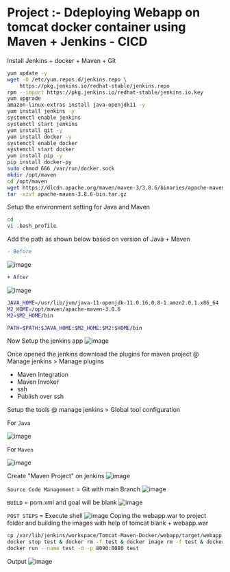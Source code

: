 # Project :- Ddeploying Webapp on tomcat docker container using Maven + Jenkins - CICD

Install Jenkins + docker + Maven + Git
```sh
yum update -y
wget -O /etc/yum.repos.d/jenkins.repo \
    https://pkg.jenkins.io/redhat-stable/jenkins.repo
rpm --import https://pkg.jenkins.io/redhat-stable/jenkins.io.key
yum upgrade
amazon-linux-extras install java-openjdk11 -y
yum install jenkins -y
systemctl enable jenkins
systemctl start jenkins
yum install git -y
yum install docker -y
systemctl enable docker
systemctl start docker
yum install pip -y
pip install docker-py
sudo chmod 666 /var/run/docker.sock
mkdir /opt/maven
cd /opt/maven
wget https://dlcdn.apache.org/maven/maven-3/3.8.6/binaries/apache-maven-3.8.6-bin.tar.gz
tar -xzvf apache-maven-3.8.6-bin.tar.gz
```

Setup the environment setting for Java and Maven
```sh
cd
vi .bash_profile
```

Add the path as shown below based on version of Java + Maven
```diff
- Before
```

![image](https://user-images.githubusercontent.com/111989928/199534365-046e6aa0-b0b7-419b-993b-aa106527ef3b.png)

```diff
+ After
```

![image](https://user-images.githubusercontent.com/111989928/199535469-b1bf3a7c-3cb4-47b4-97a4-9c7b40c5a4fb.png)
```sh
JAVA_HOME=/usr/lib/jvm/java-11-openjdk-11.0.16.0.8-1.amzn2.0.1.x86_64
M2_HOME=/opt/maven/apache-maven-3.8.6
M2=$M2_HOME/bin

PATH=$PATH:$JAVA_HOME:$M2_HOME:$M2:$HOME/bin
```

Now Setup the jenkins app
![image](https://user-images.githubusercontent.com/111989928/199536974-545a8c9a-e286-4591-afd4-391b9afbcb66.png)

Once opened the jenkins download the plugins for maven project @ Manage jenkins > Manage plugins

* Maven Integration
* Maven Invoker
* ssh
* Publish over ssh

Setup the tools @ manage jenkins > Global tool configuration

For `Java`

![image](https://user-images.githubusercontent.com/111989928/199538575-3656cd22-a254-477b-b49f-8beec3870d8b.png)

For `Maven`

![image](https://user-images.githubusercontent.com/111989928/199538740-89981c5f-c5f4-42d0-a0d5-66bfa2e685e3.png)


Create "Maven Project"  on jenkins
![image](https://user-images.githubusercontent.com/111989928/199661512-9fdd1f33-3e85-466a-a9db-b470c421f067.png)


`Source Code Management` = Git with main Branch
![image](https://user-images.githubusercontent.com/111989928/199552014-0318097f-842b-43f8-8f98-0f0de28de376.png)

    
`BUILD` =  pom.xml and goal will be blank
![image](https://user-images.githubusercontent.com/111989928/199552287-ec66d95b-efab-45b1-95c4-413cb2db36ed.png)

`POST STEPS` = Execute shell
![image](https://user-images.githubusercontent.com/111989928/199665184-718d138d-80ed-4db4-8e22-124faaad3c16.png)
Coping the webapp.war to project folder and building the images with help of tomcat blank + webapp.war
```sh
cp /var/lib/jenkins/workspace/Tomcat-Maven-Docker/webapp/target/webapp.war /var/lib/jenkins/workspace/Tomcat-Maven-Docker/
docker stop test & docker rm -f test & docker image rm -f test & docker build -t test .
docker run --name test -d -p 8090:8080 test
```

Output
![image](https://user-images.githubusercontent.com/111989928/199666073-f40205f3-3b5d-4b4e-a7f5-29c1b60879a7.png)

